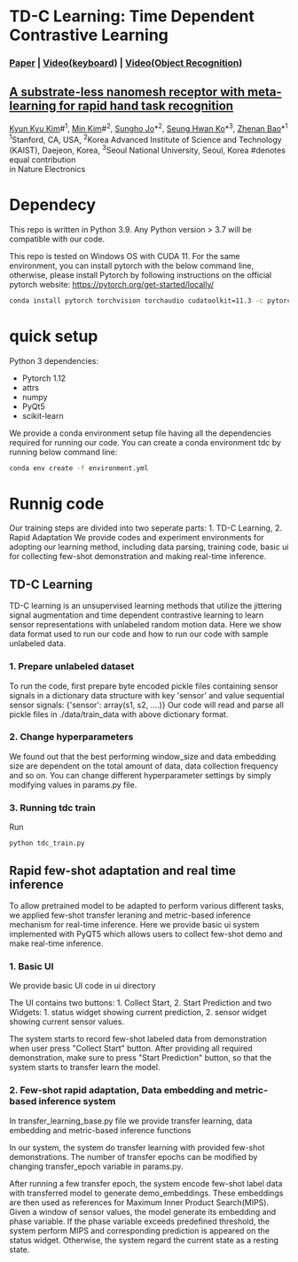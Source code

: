 # TD-C Learning: Time Dependent Contrastive Learning
###  [Paper](https://www.nature.com/articles/s41928-022-00888-7) | [Video(keyboard)](https://static-content.springer.com/esm/art%3A10.1038%2Fs41928-022-00888-7/MediaObjects/41928_2022_888_MOESM6_ESM.mp4) | [Video(Object Recognition)](https://static-content.springer.com/esm/art%3A10.1038%2Fs41928-022-00888-7/MediaObjects/41928_2022_888_MOESM7_ESM.mp4)

## [A substrate-less nanomesh receptor with meta-learning for rapid hand task recognition](https://www.nature.com/articles/s41928-022-00888-7)  
 [Kyun Kyu Kim](http://kyunkyukim.com)\#<sup>1</sup>,
 [Min Kim](link)\#<sup>2</sup>,
 [Sungho Jo](http://nmail.kaist.ac.kr/wordpress/index.php/professor-jo-sungho/)\*<sup>2</sup>,
 [Seung Hwan Ko](link)\*<sup>3</sup>,
 [Zhenan Bao](http://baogroup.stanford.edu)\*<sup>1</sup> <br>
 <sup>1</sup>Stanford, CA, USA, <sup>2</sup>Korea Advanced Institute of Science and Technology (KAIST), Daejeon, Korea, <sup>3</sup>Seoul National University, Seoul, Korea 
 \#denotes equal contribution   
in Nature Electronics

# Dependecy

This repo is written in Python 3.9. Any Python version > 3.7 will be compatible with our code. 

This repo is tested on Windows OS with CUDA 11. For the same environment, you can install pytorch with the below command line, otherwise, please install Pytorch by following instructions on the official pytorch website: https://pytorch.org/get-started/locally/


```bash
conda install pytorch torchvision torchaudio cudatoolkit=11.3 -c pytorch
```

# quick setup

Python 3 dependencies:
* Pytorch 1.12
* attrs
* numpy
* PyQt5
* scikit-learn

We provide a conda environment setup file having all the dependencies required for running our code. You can create a conda environment tdc by running below command line:


```bash
conda env create -f environment.yml
```

# Runnig code
Our training steps are divided into two seperate parts: 1. TD-C Learning, 2. Rapid Adaptation
We provide codes and experiment environments for adopting our learning method, including data parsing, training code, basic ui for collecting few-shot demonstration and making real-time inference. 

## TD-C Learning
TD-C learning is an unsupervised learning methods that utilize the jittering signal augmentation and time dependent contrastive learning to learn sensor representations with unlabeled random motion data. Here we show data format used to run our code and how to run our code with sample unlabeled data. 

### 1. Prepare unlabeled dataset
To run the code, first prepare byte encoded pickle files containing sensor signals in a dictionary data structure with key 'sensor' and value sequential sensor signals: {'sensor': array(s1, s2, ....)}
Our code will read and parse all pickle files in ./data/train_data with above dictionary format. 

### 2. Change hyperparameters
We found out that the best performing window_size and data embedding size are dependent on the total amount of data, data collection frequency and so on. You can change different hyperparameter settings by simply modifying values in params.py file. 

### 3. Running tdc train
Run
```
python tdc_train.py 
```

## Rapid few-shot adaptation and real time inference
To allow pretrained model to be adapted to perform various different tasks, we applied few-shot transfer leraning and metric-based inference mechanism for real-time inference. Here we provide basic ui system implemented with PyQT5 which allows users to collect few-shot demo and make real-time inference. 

### 1. Basic UI
We provide basic UI code in ui directory

The UI contains two buttons: 1. Collect Start, 2. Start Prediction and two Widgets: 1. status widget showing current prediction, 2. sensor widget showing current sensor values. 

The system starts to record few-shot labeled data from demonstration when user press "Collect Start" button. After providing all required demonstration, make sure to press "Start Prediction" button, so that the system starts to transfer learn the model. 

### 2. Few-shot rapid adaptation, Data embedding and metric-based inference system
In transfer_learning_base.py file we provide transfer learning, data embedding and metric-based inference functions

In our system, the system do transfer learning with provided few-shot demonstrations. The number of transfer epochs can be modified by changing transfer_epoch variable in params.py.

After running a few transfer epoch, the system encode few-shot label data with transferred model to generate demo_embeddings. These embeddings are then used as references for Maximum Inner Product Search(MIPS). Given a window of sensor values, the model generate its embedding and phase variable. If the phase variable exceeds predefined threshold, the system perform MIPS and corresponding prediction is appeared on the status widget. Otherwise, the system regard the current state as a resting state. 


